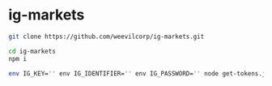 # ig-markets

```bash
git clone https://github.com/weevilcorp/ig-markets.git
```
```bash
cd ig-markets
npm i
```
```bash
env IG_KEY='' env IG_IDENTIFIER='' env IG_PASSWORD='' node get-tokens.js
```